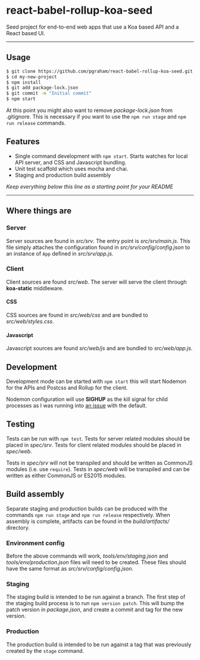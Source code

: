 # react-babel-rollup-koa-seed

Seed project for end-to-end web apps that use a Koa based API and a React based
UI.

----

## Usage

```sh
$ git clone https://github.com/pgraham/react-babel-rollup-koa-seed.git my-new-project
$ cd my-new-project
$ npm install
$ git add package-lock.json
$ git commit -m "Initial commit"
$ npm start
```

At this point you might also want to remove _package-lock.json_ from .gitignore.
This is necessary if you want to use the `npm run stage` and `npm run release`
commands.

## Features

 - Single command development with `npm start`. Starts watches for local API
   server, and CSS and Javascript bundling.
 - Unit test scaffold which uses mocha and chai.
 - Staging and production build assembly

*Keep everything below this line as a starting point for your README*

----

## Where things are

### Server

Server sources are found in _src/srv_. The entry point is _src/srv/main.js_.
This file simply attaches the configuration found in
_src/srv/config/config.json_ to an instance of `App` defined in
_src/srv/app.js_.

### Client

Client sources are found _src/web_. The server will serve the client through
**koa-static** middleware.

#### CSS

CSS sources are found in _src/web/css_ and are bundled to _src/web/styles.css_.

#### Javascript

Javascript sources are found _src/web/js_ and are bundled to _src/web/app.js_.

## Development

Development mode can be started with `npm start` this will start Nodemon for the
APIs and Postcss and Rollup for the client.

Nodemon configuration will use **SIGHUP** as the kill signal for child processes
as I was running into [an issue](https://github.com/remy/nodemon/issues/1025)
with the default.

## Testing

Tests can be run with `npm test`. Tests for server related modules should be
placed in _spec/srv_. Tests for client related modules should be placed in
_spec/web_.

Tests in _spec/srv_ will not be transpiled and should be
written as CommonJS modules (i.e. use `require`). Tests in _spec/web_ will be
transpiled and can be written as either CommonJS or ES2015 modules.

## Build assembly

Separate staging and production builds can be produced with the commands `npm
run stage` and `npm run release` respectively. When assembly is complete,
artifacts can be found in the _build/artifacts/_ directory.

### Environment config

Before the above commands will work, _tools/env/staging.json_ and
_tools/env/production.json_ files will need to be created. These files should
have the same format as _src/srv/config/config.json_.

### Staging

The staging build is intended to be run against a branch. The first step of the
staging build process is to run `npm version patch`. This will bump the patch
version in _package.json_, and create a commit and tag for the new version.

### Production

The production build is intended to be run against a tag that was previously
created by the `stage` command.
